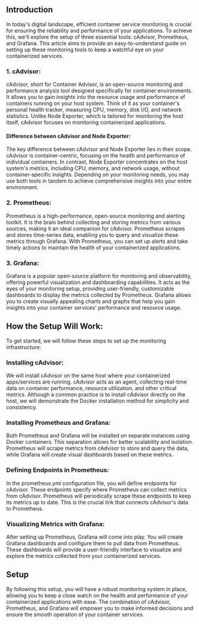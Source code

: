 ## Introduction

In today's digital landscape, efficient container service monitoring is crucial for ensuring the reliability and performance of your applications. To achieve this, we'll explore the setup of three essential tools: cAdvisor, Prometheus, and Grafana. This article aims to provide an easy-to-understand guide on setting up these monitoring tools to keep a watchful eye on your containerized services.

### 1. cAdvisor:
cAdvisor, short for Container Advisor, is an open-source monitoring and performance analysis tool designed specifically for container environments. It allows you to gain insights into the resource usage and performance of containers running on your host system. Think of it as your container's personal health tracker, measuring CPU, memory, disk I/O, and network statistics. Unlike Node Exporter, which is tailored for monitoring the host itself, cAdvisor focuses on monitoring containerized applications.

#### Difference between cAdvisor and Node Exporter:
The key difference between cAdvisor and Node Exporter lies in their scope. cAdvisor is container-centric, focusing on the health and performance of individual containers. In contrast, Node Exporter concentrates on the host system's metrics, including CPU, memory, and network usage, without container-specific insights. Depending on your monitoring needs, you may use both tools in tandem to achieve comprehensive insights into your entire environment.

### 2. Prometheus:
Prometheus is a high-performance, open-source monitoring and alerting toolkit. It is the brain behind collecting and storing metrics from various sources, making it an ideal companion for cAdvisor. Prometheus scrapes and stores time-series data, enabling you to query and visualize these metrics through Grafana. With Prometheus, you can set up alerts and take timely actions to maintain the health of your containerized applications.

### 3. Grafana:
Grafana is a popular open-source platform for monitoring and observability, offering powerful visualization and dashboarding capabilities. It acts as the eyes of your monitoring setup, providing user-friendly, customizable dashboards to display the metrics collected by Prometheus. Grafana allows you to create visually appealing charts and graphs that help you gain insights into your container services' performance and resource usage.

## How the Setup Will Work:

To get started, we will follow these steps to set up the monitoring infrastructure:

### Installing cAdvisor: 
We will install cAdvisor on the same host where your containerized apps/services are running. cAdvisor acts as an agent, collecting real-time data on container performance, resource utilization, and other critical metrics. Although a common practice is to install cAdvisor directly on the host, we will demonstrate the Docker installation method for simplicity and consistency.

### Installing Prometheus and Grafana: 
Both Prometheus and Grafana will be installed on separate instances using Docker containers. This separation allows for better scalability and isolation. Prometheus will scrape metrics from cAdvisor to store and query the data, while Grafana will create visual dashboards based on these metrics.

### Defining Endpoints in Prometheus: 
In the prometheus.yml configuration file, you will define endpoints for cAdvisor. These endpoints specify where Prometheus can collect metrics from cAdvisor. Prometheus will periodically scrape these endpoints to keep its metrics up to date. This is the crucial link that connects cAdvisor's data to Prometheus.

### Visualizing Metrics with Grafana: 
After setting up Prometheus, Grafana will come into play. You will create Grafana dashboards and configure them to pull data from Prometheus. These dashboards will provide a user-friendly interface to visualize and explore the metrics collected from your containerized services.

## Setup

By following this setup, you will have a robust monitoring system in place, allowing you to keep a close watch on the health and performance of your containerized applications with ease. The combination of cAdvisor, Prometheus, and Grafana will empower you to make informed decisions and ensure the smooth operation of your container services.
